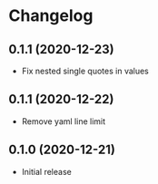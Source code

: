 # Changelog

## 0.1.1 (2020-12-23)

* Fix nested single quotes in values

## 0.1.1 (2020-12-22)

* Remove yaml line limit

## 0.1.0 (2020-12-21)

* Initial release
